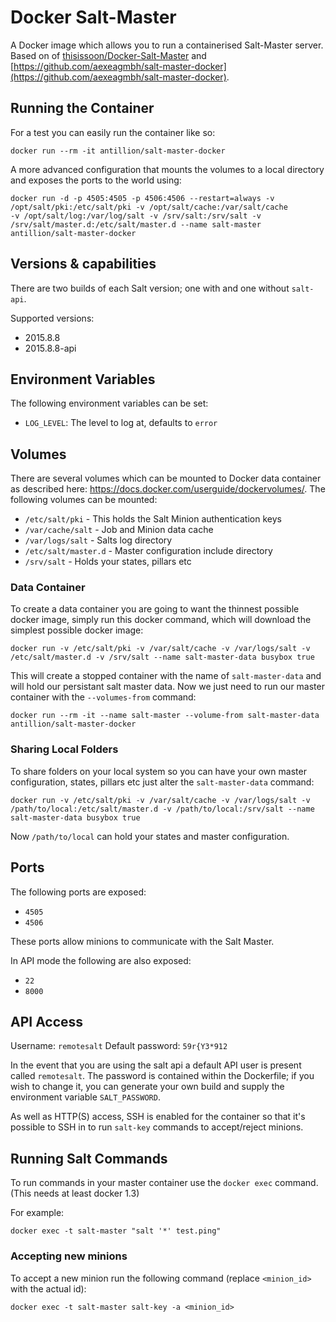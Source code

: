 # Docker Salt-Master

A Docker image which allows you to run a containerised Salt-Master server. Based on of
[thisissoon/Docker-Salt-Master](https://github.com/thisissoon/Docker-Salt-Master) and
[https://github.com/aexeagmbh/salt-master-docker](https://github.com/aexeagmbh/salt-master-docker).

## Running the Container

For a test you can easily run the container like so:
```
docker run --rm -it antillion/salt-master-docker
```

A more advanced configuration that mounts the volumes to a local directory and
exposes the ports to the world using:
```
docker run -d -p 4505:4505 -p 4506:4506 --restart=always -v /opt/salt/pki:/etc/salt/pki -v /opt/salt/cache:/var/salt/cache
-v /opt/salt/log:/var/log/salt -v /srv/salt:/srv/salt -v /srv/salt/master.d:/etc/salt/master.d --name salt-master
antillion/salt-master-docker
```

## Versions & capabilities

There are two builds of each Salt version; one with and one without `salt-api`.

Supported versions:

 - 2015.8.8
 - 2015.8.8-api

## Environment Variables

The following environment variables can be set:

* `LOG_LEVEL`: The level to log at, defaults to `error`

## Volumes

There are several volumes which can be mounted to Docker data container as
described here: https://docs.docker.com/userguide/dockervolumes/. The following
volumes can be mounted:

 * `/etc/salt/pki` - This holds the Salt Minion authentication keys
 * `/var/cache/salt` - Job and Minion data cache
 * `/var/logs/salt` - Salts log directory
 * `/etc/salt/master.d` - Master configuration include directory
 * `/srv/salt` - Holds your states, pillars etc

### Data Container

To create a data container you are going to want the thinnest possible docker
image, simply run this docker command, which will download the simplest possible
docker image:

    docker run -v /etc/salt/pki -v /var/salt/cache -v /var/logs/salt -v /etc/salt/master.d -v /srv/salt --name salt-master-data busybox true

This will create a stopped container with the name of `salt-master-data` and
will hold our persistant salt master data. Now we just need to run our master
container with the `--volumes-from` command:

    docker run --rm -it --name salt-master --volume-from salt-master-data antillion/salt-master-docker

### Sharing Local Folders

To share folders on your local system so you can have your own master
configuration, states, pillars etc just alter the `salt-master-data`
command:

    docker run -v /etc/salt/pki -v /var/salt/cache -v /var/logs/salt -v /path/to/local:/etc/salt/master.d -v /path/to/local:/srv/salt --name salt-master-data busybox true

Now `/path/to/local` can hold your states and master configuration.

## Ports

The following ports are exposed:

 * `4505`
 * `4506`

These ports allow minions to communicate with the Salt Master.

In API mode the following are also exposed:
 * `22`
 * `8000`

## API Access

Username: `remotesalt`
Default password: `59r{Y3*912`

In the event that you are using the salt api a default API user is present
called `remotesalt`. The password is contained within the Dockerfile; if you wish
to change it, you can generate your own build and supply the environment
variable `SALT_PASSWORD`.

As well as HTTP(S) access, SSH is enabled for the container so that it's possible
to SSH in to run `salt-key` commands to accept/reject minions.


## Running Salt Commands

To run commands in your master container use the `docker exec` command. (This needs at least docker 1.3)

For example:
```
docker exec -t salt-master "salt '*' test.ping"
```

### Accepting new minions

To accept a new minion run the following command (replace `<minion_id>` with the actual id):
```
docker exec -t salt-master salt-key -a <minion_id>
```
